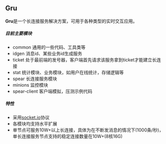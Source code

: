 ## Gru

**Gru**是一个长连接服务解决方案，可用于各种类型的实时交互应用。


##### 目前主要模块

- common 通用的一些代码、工具类等
- idgen 消息id、某些业务id生成服务
- ticket 处于最前端的发号器，客户端首先请求该服务拿到ticket才能建立长连接
- stat 统计模块、业务模块，如用户在线统计，存储逻辑等
- spear 长连接服务模块
- minions 监控模块
- spear-client 客户端模拟，压测示例代码


##### 特性

- 采用[socket.io](http://socket.io)协议
- 各模块均支持水平扩展
- 单节点可服务10W+以上长连接，具体为在不断发消息的情况下(1000条/秒)，单长连接服务节点支持的稳定连接数量在10W+(8核16G)
